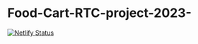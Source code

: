 # Food-Cart-RTC-project-2023-
[![Netlify Status](https://api.netlify.com/api/v1/badges/fc2ea38d-7d0d-4018-ad12-108e89bac719/deploy-status)](https://app.netlify.com/sites/poetic-souffle-8e7e01/deploys)
